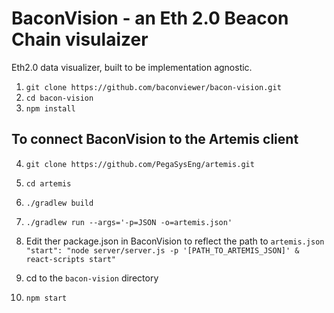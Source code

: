 # BaconVision - an Eth 2.0 Beacon Chain visulaizer
Eth2.0 data visualizer, built to be implementation agnostic.

1. `git clone https://github.com/baconviewer/bacon-vision.git`
2. `cd bacon-vision`
3. `npm install`

## To connect BaconVision to the Artemis client

4. `git clone https://github.com/PegaSysEng/artemis.git`
5. `cd artemis`
6. `./gradlew build`
7. `./gradlew run --args='-p=JSON -o=artemis.json'`

8. Edit ther package.json in BaconVision to reflect the path to `artemis.json`
`"start": "node server/server.js -p '[PATH_TO_ARTEMIS_JSON]' & react-scripts start"`
9. cd to the `bacon-vision` directory
10. `npm start`
